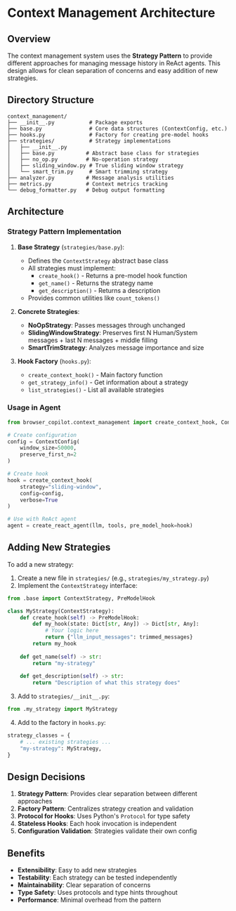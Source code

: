 # Context Management Architecture

## Overview

The context management system uses the **Strategy Pattern** to provide different approaches for managing message history in ReAct agents. This design allows for clean separation of concerns and easy addition of new strategies.

## Directory Structure

```
context_management/
├── __init__.py           # Package exports
├── base.py               # Core data structures (ContextConfig, etc.)
├── hooks.py              # Factory for creating pre-model hooks
├── strategies/           # Strategy implementations
│   ├── __init__.py
│   ├── base.py          # Abstract base class for strategies
│   ├── no_op.py         # No-operation strategy
│   ├── sliding_window.py # True sliding window strategy
│   └── smart_trim.py     # Smart trimming strategy
├── analyzer.py          # Message analysis utilities
├── metrics.py           # Context metrics tracking
└── debug_formatter.py   # Debug output formatting
```

## Architecture

### Strategy Pattern Implementation

1. **Base Strategy** (`strategies/base.py`):
   - Defines the `ContextStrategy` abstract base class
   - All strategies must implement:
     - `create_hook()` - Returns a pre-model hook function
     - `get_name()` - Returns the strategy name
     - `get_description()` - Returns a description
   - Provides common utilities like `count_tokens()`

2. **Concrete Strategies**:
   - **NoOpStrategy**: Passes messages through unchanged
   - **SlidingWindowStrategy**: Preserves first N Human/System messages + last N messages + middle filling
   - **SmartTrimStrategy**: Analyzes message importance and size

3. **Hook Factory** (`hooks.py`):
   - `create_context_hook()` - Main factory function
   - `get_strategy_info()` - Get information about a strategy
   - `list_strategies()` - List all available strategies

### Usage in Agent

```python
from browser_copilot.context_management import create_context_hook, ContextConfig

# Create configuration
config = ContextConfig(
    window_size=50000,
    preserve_first_n=2
)

# Create hook
hook = create_context_hook(
    strategy="sliding-window",
    config=config,
    verbose=True
)

# Use with ReAct agent
agent = create_react_agent(llm, tools, pre_model_hook=hook)
```

## Adding New Strategies

To add a new strategy:

1. Create a new file in `strategies/` (e.g., `strategies/my_strategy.py`)
2. Implement the `ContextStrategy` interface:

```python
from .base import ContextStrategy, PreModelHook

class MyStrategy(ContextStrategy):
    def create_hook(self) -> PreModelHook:
        def my_hook(state: Dict[str, Any]) -> Dict[str, Any]:
            # Your logic here
            return {"llm_input_messages": trimmed_messages}
        return my_hook
    
    def get_name(self) -> str:
        return "my-strategy"
    
    def get_description(self) -> str:
        return "Description of what this strategy does"
```

3. Add to `strategies/__init__.py`:
```python
from .my_strategy import MyStrategy
```

4. Add to the factory in `hooks.py`:
```python
strategy_classes = {
    # ... existing strategies ...
    "my-strategy": MyStrategy,
}
```

## Design Decisions

1. **Strategy Pattern**: Provides clear separation between different approaches
2. **Factory Pattern**: Centralizes strategy creation and validation
3. **Protocol for Hooks**: Uses Python's `Protocol` for type safety
4. **Stateless Hooks**: Each hook invocation is independent
5. **Configuration Validation**: Strategies validate their own config

## Benefits

- **Extensibility**: Easy to add new strategies
- **Testability**: Each strategy can be tested independently
- **Maintainability**: Clear separation of concerns
- **Type Safety**: Uses protocols and type hints throughout
- **Performance**: Minimal overhead from the pattern